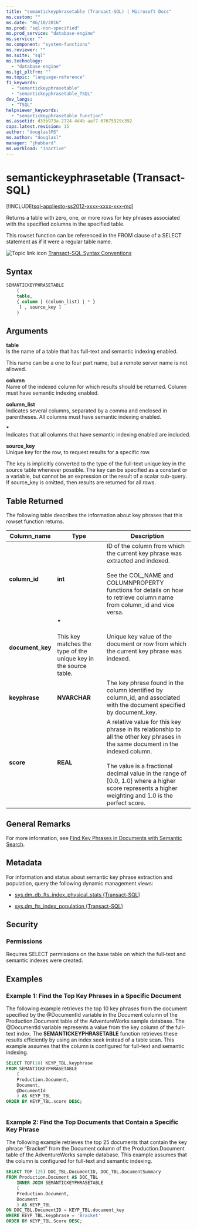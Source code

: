 ```yaml
---
title: "semantickeyphrasetable (Transact-SQL) | Microsoft Docs"
ms.custom: ""
ms.date: "06/10/2016"
ms.prod: "sql-non-specified"
ms.prod_service: "database-engine"
ms.service: ""
ms.component: "system-functions"
ms.reviewer: ""
ms.suite: "sql"
ms.technology: 
  - "database-engine"
ms.tgt_pltfrm: ""
ms.topic: "language-reference"
f1_keywords: 
  - "semantickeyphrasetable"
  - "semantickeyphrasetable_TSQL"
dev_langs: 
  - "TSQL"
helpviewer_keywords: 
  - "semantickeyphrasetable function"
ms.assetid: d33b973a-2724-4d4b-aaf7-67675929c392
caps.latest.revision: 15
author: "douglaslMS"
ms.author: "douglasl"
manager: "jhubbard"
ms.workload: "Inactive"
---
```

# semantickeyphrasetable (Transact-SQL)
[!INCLUDE[tsql-appliesto-ss2012-xxxx-xxxx-xxx-md](../../includes/tsql-appliesto-ss2012-xxxx-xxxx-xxx-md.md)]

  Returns a table with zero, one, or more rows for key phrases associated with the specified columns in the specified table.  
  
 This rowset function can be referenced in the FROM clause of a SELECT statement as if it were a regular table name.  
  
 ![Topic link icon](../../database-engine/configure-windows/media/topic-link.gif "Topic link icon") [Transact-SQL Syntax Conventions](../../t-sql/language-elements/transact-sql-syntax-conventions-transact-sql.md)  
  
## Syntax  
  
```sql  
SEMANTICKEYPHRASETABLE  
    (  
    table,  
    { column | (column_list) | * }  
     [ , source_key ]  
    )  
```  
  
##  <a name="Arguments"></a> Arguments  
 **table**  
 Is the name of a table that has full-text and semantic indexing enabled.  
  
 This name can be a one to four part name, but a remote server name is not allowed.  
  
 **column**  
 Name of the indexed column for which results should be returned. Column must have semantic indexing enabled.  
  
 **column_list**  
 Indicates several columns, separated by a comma and enclosed in parentheses. All columns must have semantic indexing enabled.  
  
 **\***  
 Indicates that all columns that have semantic indexing enabled are included.  
  
 **source_key**  
 Unique key for the row, to request results for a specific row.  
  
 The key is implicitly converted to the type of the full-text unique key in the source table whenever possible. The key can be specified as a constant or a variable, but cannot be an expression or the result of a scalar sub-query. If source_key is omitted, then results are returned for all rows.  
  
## Table Returned  
 The following table describes the information about key phrases that this rowset function returns.  
  
|Column_name|Type|Description|  
|------------------|----------|-----------------|  
|**column_id**|**int**|ID of the column from which the current key phrase was extracted and indexed.<br /><br /> See the COL_NAME and COLUMNPROPERTY functions for details on how to retrieve column name from column_id and vice versa.|  
|**document_key**|**\***<br /><br /> This key matches the type of the unique key in the source table.|Unique key value of the document or row from which the current key phrase was indexed.|  
|**keyphrase**|**NVARCHAR**|The key phrase found in the column identified by column_id, and associated with the document specified by document_key.|  
|**score**|**REAL**|A relative value for this key phrase in its relationship to all the other key phrases in the same document in the indexed column.<br /><br /> The value is a fractional decimal value in the range of [0.0, 1.0] where a higher score represents a higher weighting and 1.0 is the perfect score.|  
  
## General Remarks  
 For more information, see [Find Key Phrases in Documents with Semantic Search](../../relational-databases/search/find-key-phrases-in-documents-with-semantic-search.md).  
  
## Metadata  
 For information and status about semantic key phrase extraction and population, query the following dynamic management views:  
  
-   [sys.dm_db_fts_index_physical_stats &#40;Transact-SQL&#41;](../../relational-databases/system-dynamic-management-views/sys-dm-db-fts-index-physical-stats-transact-sql.md)  
  
-   [sys.dm_fts_index_population &#40;Transact-SQL&#41;](../../relational-databases/system-dynamic-management-views/sys-dm-fts-index-population-transact-sql.md)  
  
## Security  
  
### Permissions  
 Requires SELECT permissions on the base table on which the full-text and semantic indexes were created.  
  
## Examples  
  
###  <a name="HowToTopPhrases"></a> Example 1: Find the Top Key Phrases in a Specific Document  
 The following example retrieves the top 10 key phrases from the document specified by the @DocumentId variable in the Document column of the Production.Document table of the AdventureWorks sample database. The @DocumentId variable represents a value from the key column of the full-text index. The **SEMANTICKEYPHRASETABLE** function retrieves these results efficiently by using an index seek instead of a table scan. This example assumes that the column is configured for full-text and semantic indexing.  
  
```sql  
SELECT TOP(10) KEYP_TBL.keyphrase  
FROM SEMANTICKEYPHRASETABLE  
    (  
    Production.Document,  
    Document,  
    @DocumentId  
    ) AS KEYP_TBL  
ORDER BY KEYP_TBL.score DESC;  
  
```  
  
###  <a name="HowToTopDocuments"></a> Example 2: Find the Top Documents that Contain a Specific Key Phrase  
 The following example retrieves the top 25 documents that contain the key phrase “Bracket” from the Document column of the Production.Document table of the AdventureWorks sample database. This example assumes that the column is configured for full-text and semantic indexing.  
  
```sql  
SELECT TOP (25) DOC_TBL.DocumentID, DOC_TBL.DocumentSummary  
FROM Production.Document AS DOC_TBL  
    INNER JOIN SEMANTICKEYPHRASETABLE  
    (  
    Production.Document,  
    Document  
    ) AS KEYP_TBL  
ON DOC_TBL.DocumentID = KEYP_TBL.document_key  
WHERE KEYP_TBL.keyphrase = 'Bracket'  
ORDER BY KEYP_TBL.Score DESC;  
  
```  
  
  
